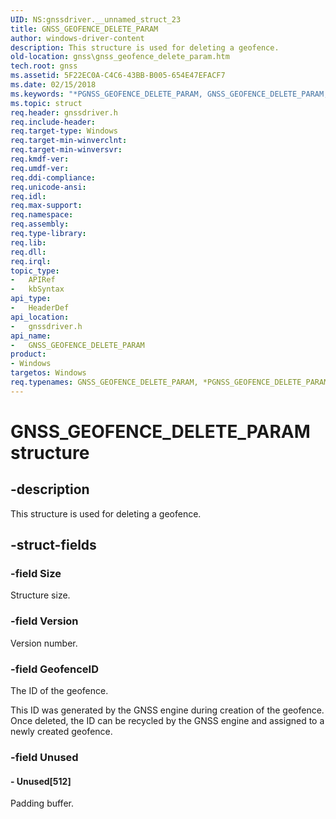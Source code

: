 ```yaml
---
UID: NS:gnssdriver.__unnamed_struct_23
title: GNSS_GEOFENCE_DELETE_PARAM
author: windows-driver-content
description: This structure is used for deleting a geofence.
old-location: gnss\gnss_geofence_delete_param.htm
tech.root: gnss
ms.assetid: 5F22EC0A-C4C6-43BB-B005-654E47EFACF7
ms.date: 02/15/2018
ms.keywords: "*PGNSS_GEOFENCE_DELETE_PARAM, GNSS_GEOFENCE_DELETE_PARAM, GNSS_GEOFENCE_DELETE_PARAM structure [Sensor Devices], PGNSS_GEOFENCE_DELETE_PARAM, PGNSS_GEOFENCE_DELETE_PARAM structure pointer [Sensor Devices], gnss.gnss_geofence_delete_param, gnssdriver/GNSS_GEOFENCE_DELETE_PARAM, gnssdriver/PGNSS_GEOFENCE_DELETE_PARAM"
ms.topic: struct
req.header: gnssdriver.h
req.include-header: 
req.target-type: Windows
req.target-min-winverclnt: 
req.target-min-winversvr: 
req.kmdf-ver: 
req.umdf-ver: 
req.ddi-compliance: 
req.unicode-ansi: 
req.idl: 
req.max-support: 
req.namespace: 
req.assembly: 
req.type-library: 
req.lib: 
req.dll: 
req.irql: 
topic_type:
-	APIRef
-	kbSyntax
api_type:
-	HeaderDef
api_location:
-	gnssdriver.h
api_name:
-	GNSS_GEOFENCE_DELETE_PARAM
product:
- Windows
targetos: Windows
req.typenames: GNSS_GEOFENCE_DELETE_PARAM, *PGNSS_GEOFENCE_DELETE_PARAM
---
```


# GNSS_GEOFENCE_DELETE_PARAM structure


## -description


This structure is used for deleting a geofence.


## -struct-fields




### -field Size

Structure size.


### -field Version

Version number.


### -field GeofenceID

The ID of the geofence.

 This ID was generated by the GNSS engine during creation of the geofence. Once deleted, the ID can be recycled by the GNSS engine and assigned to a newly created geofence.


### -field Unused

 




#### - Unused[512]

Padding buffer.

